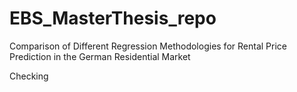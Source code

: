# EBS_MasterThesis_repo
Comparison of Different Regression Methodologies for Rental Price Prediction in the German Residential Market

Checking